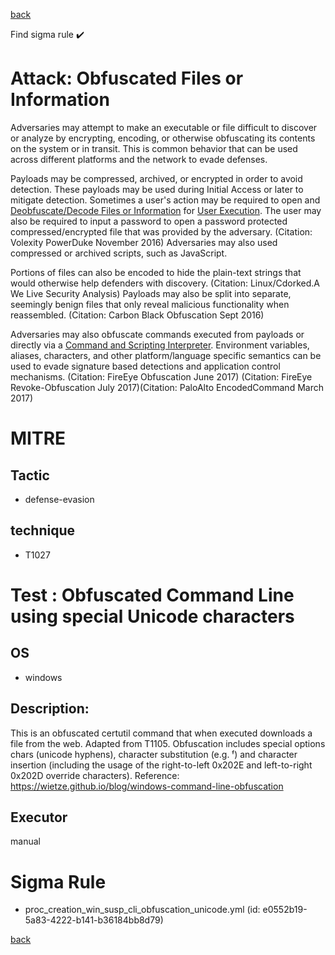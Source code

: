 
[back](../index.md)

Find sigma rule :heavy_check_mark: 

# Attack: Obfuscated Files or Information 

Adversaries may attempt to make an executable or file difficult to discover or analyze by encrypting, encoding, or otherwise obfuscating its contents on the system or in transit. This is common behavior that can be used across different platforms and the network to evade defenses. 

Payloads may be compressed, archived, or encrypted in order to avoid detection. These payloads may be used during Initial Access or later to mitigate detection. Sometimes a user's action may be required to open and [Deobfuscate/Decode Files or Information](https://attack.mitre.org/techniques/T1140) for [User Execution](https://attack.mitre.org/techniques/T1204). The user may also be required to input a password to open a password protected compressed/encrypted file that was provided by the adversary. (Citation: Volexity PowerDuke November 2016) Adversaries may also used compressed or archived scripts, such as JavaScript. 

Portions of files can also be encoded to hide the plain-text strings that would otherwise help defenders with discovery. (Citation: Linux/Cdorked.A We Live Security Analysis) Payloads may also be split into separate, seemingly benign files that only reveal malicious functionality when reassembled. (Citation: Carbon Black Obfuscation Sept 2016)

Adversaries may also obfuscate commands executed from payloads or directly via a [Command and Scripting Interpreter](https://attack.mitre.org/techniques/T1059). Environment variables, aliases, characters, and other platform/language specific semantics can be used to evade signature based detections and application control mechanisms. (Citation: FireEye Obfuscation June 2017) (Citation: FireEye Revoke-Obfuscation July 2017)(Citation: PaloAlto EncodedCommand March 2017) 

# MITRE
## Tactic
  - defense-evasion


## technique
  - T1027


# Test : Obfuscated Command Line using special Unicode characters
## OS
  - windows


## Description:
This is an obfuscated certutil command that when executed downloads a file from the web. Adapted from T1105. Obfuscation includes special options chars (unicode hyphens), character substitution (e.g. ᶠ) and character insertion (including the usage of the right-to-left 0x202E and left-to-right 0x202D override characters).
Reference:
https://wietze.github.io/blog/windows-command-line-obfuscation


## Executor
manual

# Sigma Rule
 - proc_creation_win_susp_cli_obfuscation_unicode.yml (id: e0552b19-5a83-4222-b141-b36184bb8d79)



[back](../index.md)
